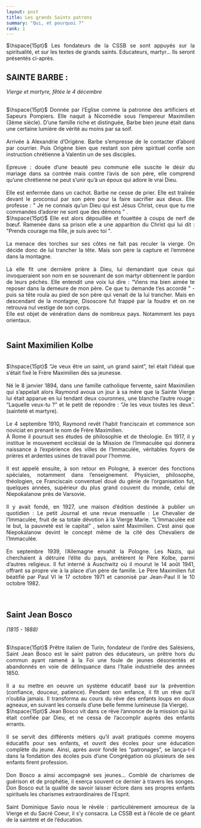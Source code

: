 ```yaml
---
layout: post
title: Les grands Saints patrons
summary: "Qui, et pourquoi ?"
rank: 1
---
```

<div align="justify">
$\hspace{15pt}$
Les fondateurs de la CSSB se sont appuyés sur la spiritualité, et sur les textes de grands saints. Educateurs, martyr... Ils seront présentés ci-après.

<BR>
</DIV>

## SAINTE BARBE : <BR>
<I>Vierge et martyre, fêtée le 4 décembre</I>
<BR>
<br>

<div align="justify">
$\hspace{15pt}$
Donnée par l’Eglise comme la patronne des artificiers et Sapeurs Pompiers. Elle naquit à Nicomédie sous l’empereur Maximilien (3ème siècle). D’une famille riche et distinguée, Barbe bien jeune était dans une certaine lumière de vérité au moins par sa soif.

<br>
<br>
Arrivée à Alexandrie d’Origène. Barbe s’empresse de le contacter d’abord par courrier. Puis Origène bien que restant son père spirituel confie son instruction chrétienne à Valentin un de ses disciples. 

<br>
<br>
Epreuve : douée d’une beauté peu commune elle suscite le désir du mariage dans sa contrée mais contre l’avis de son père, elle comprend qu’une chrétienne ne peut s’unir qu’à un époux qui adore le vrai Dieu.

<br>
<br>
Elle est enfermée dans un cachot. Barbe ne
cesse de prier. Elle est traînée devant le proconsul par son père pour la faire sacrifier aux dieux. Elle professe : " Je ne connais qu’un Dieu qui est Jésus Christ, ceux que tu me commandes d’adorer ne sont que des démons " . 
<br>
$\hspace{15pt}$
Elle est alors dépouillée et fouettée à coups de nerf de bœuf. Ramenée dans sa prison elle a une apparition du Christ qui lui dit : "Prends courage ma fille, je suis avec toi ".

<br>
<br>
La menace des torches sur ses côtes ne fait
pas reculer la vierge. On décide donc de lui
trancher la tête. Mais son père la capture et
l’emmène dans la montagne.

<br>
<br>
Là elle fit une dernière prière à Dieu, lui demandant que ceux qui invoqueraient son nom en se souvenant de son martyr obtiennent le pardon de leurs péchés. Elle entendit une voix lui dire : “Viens ma bien aimée te reposer dans la demeure de mon père. Ce que tu demande t’es accordé " - puis sa tête roula au pied de son père qui venait de la lui trancher. Mais en descendant de la montagne, Disoscore fut frappé par la foudre et on ne retrouva nul vestige de son corps.

<br>
Elle est objet de vénération dans de nombreux pays. Notamment les pays orientaux.

<br>
<br>
</div>

## Saint Maximilien Kolbe

<br>
<div align="justify">
$\hspace{15pt}$
“Je veux être un saint, un grand saint”, tel était l’idéal que s’était fixé le Frère Maximilien dès sa jeunesse. 

<br>
<br>
Né le 8 janvier 1894, dans une famille catholique fervente, saint Maximilien qui s’appelait alors Raymond avoua un jour à sa mère que la Sainte Vierge lui était apparue en lui tendant deux couronnes, une blanche l’autre rouge : “Laquelle veux-tu ?” et le petit de répondre : “Je les veux toutes les deux”. (sainteté et martyre).

<br>
<br>
Le 4 septembre 1910, Raymond revêt l’habit
franciscain et commence son noviciat en
prenant le nom de Frère Maximilien.

<br>
À Rome il poursuit ses études de philosophie
et de théologie. En 1917, il y institue le mouvement ecclésial de la Mission de l’Immaculée qui donnera naissance à l’expérience des villes de l’Immaculée, véritables foyers de prières et ardentes usines de travail pour l’homme. 

<br>
<br>
Il est appelé ensuite, à son retour en Pologne, à exercer des fonctions spéciales, notamment dans l’enseignement. Physicien, philosophe, théologien, ce Franciscain conventuel doué du génie de l’organisation fut, quelques années, supérieur du plus grand couvent du monde, celui de Niepokalanow près de Varsovie. 

<br>
<br>
Il y avait fondé, en 1927, une maison d’édition destinée à publier un quotidien : Le petit Journal et une revue mensuelle : Le Chevalier de l’Immaculée, fruit de sa totale dévotion à la Vierge Marie. “L’Immaculée est le but, la pauvreté est le capital” , selon saint Maximilien. C’est ainsi que Niepokalanow devint le concept même de la cité des Chevaliers de l’Immaculée. 

<br>
<br>
En septembre 1939, l’Allemagne envahit la Pologne. Les Nazis, qui cherchaient à détruire l’élite du pays, arrêtèrent le Père Kolbe, parmi d’autres religieux. Il fut interné à Auschwitz où il mourut le 14 août 1941, offrant sa propre vie à la place d’un père de famille. Le Père Maximilien fut béatifié par Paul VI le 17 octobre 1971 et canonisé par Jean-Paul II le 10 octobre 1982.

</div>
<br>
<br>

## Saint Jean Bosco <br>
<i>(1815 - 1888) </i>

<br>
<div align="justify">
$\hspace{15pt}$
Prêtre italien de Turin, fondateur de l’ordre des Salésiens, Saint Jean Bosco est le saint patron des éducateurs, un prêtre hors du commun ayant ramené à la Foi une foule de jeunes désorientés et abandonnés en voie de délinquance dans l’Italie industrielle des années 1850.

<br>
<br>
Il a su mettre en oeuvre un système éducatif basé sur la prévention (confiance, douceur, patience). Pendant son enfance, il fit un rêve qu’il n’oublia jamais. Il transforma au cours du rêve des enfants loups en doux agneaux, en suivant les conseils d’une belle femme lumineuse (la Vierge). 

<br>
$\hspace{15pt}$
Jean Bosco vit dans ce rêve l’annonce de la mission qui lui était confiée par Dieu, et ne cessa de l’accomplir auprès des enfants errants.

<br>
<br>
Il se servit des différents métiers qu’il avait pratiqués comme moyens éducatifs pour
ses enfants, et ouvrit des écoles pour une
éducation complète du jeune. Ainsi, après avoir fondé les “patronages”, se lança-t-il dans la fondation des écoles puis d’une Congrégation où plusieurs de ses enfants firent profession. 

<br>
<br>
Don Bosco a ainsi accompagné ses jeunes... Comblé de charismes de guérison et de prophétie, il exerça souvent ce dernier à travers les songes. Don Bosco eut la qualité de savoir laisser éclore dans ses propres enfants spirituels les charismes extraordinaires de l’Esprit. 

<br>
<br>
Saint Dominique Savio nous le révèle :
particulièrement amoureux de la Vierge et
du Sacré Coeur, il s’y consacra. La CSSB est à l’école de ce géant de la sainteté et de l’éducation.